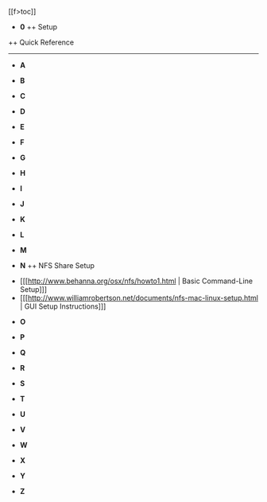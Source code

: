 [[f>toc]]

+ __**0**__
++ Setup

++ Quick Reference

----


+ __**A**__


+ __**B**__


+ __**C**__


+ __**D**__


+ __**E**__


+ __**F**__


+ __**G**__


+ __**H**__


+ __**I**__


+ __**J**__


+ __**K**__


+ __**L**__


+ __**M**__


+ __**N**__
++ NFS Share Setup
* [[[http://www.behanna.org/osx/nfs/howto1.html | Basic Command-Line Setup]]]
* [[[http://www.williamrobertson.net/documents/nfs-mac-linux-setup.html | GUI Setup Instructions]]]

+ __**O**__


+ __**P**__


+ __**Q**__

 
+ __**R**__


+ __**S**__


+ __**T**__


+ __**U**__


+ __**V**__


+ __**W**__


+ __**X**__


+ __**Y**__


+ __**Z**__